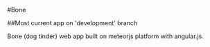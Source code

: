 #Bone

##Most current app on 'development' branch


Bone (dog tinder) web app built on meteorjs platform with angular.js.
